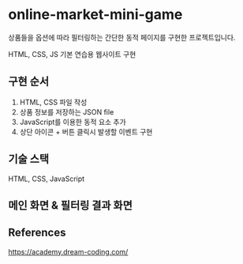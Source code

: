 # online-market-mini-game
상품들을 옵션에 따라 필터링하는 간단한 동적 페이지를 구현한 프로젝트입니다.

HTML, CSS, JS 기본 연습용 웹사이트 구현

## 구현 순서
1. HTML, CSS 파일 작성
2. 상품 정보를 저장하는 JSON file
3. JavaScript를 이용한 동적 요소 추가
4. 상단 아이콘 + 버튼 클릭시 발생할 이벤트 구현

## 기술 스택
HTML, CSS, JavaScript

## 메인 화면 & 필터링 결과 화면


## References
https://academy.dream-coding.com/
